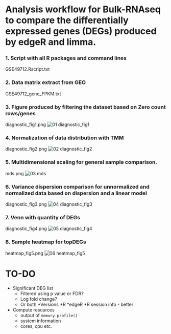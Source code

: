Analysis workflow for Bulk-RNAseq to compare the differentially expressed genes (DEGs) produced by edgeR and limma.
=====
### 1. Script with all R packages and command lines
GSE49712.Rscript.txt 

### 2. Data matrix extract from GEO
GSE49712_gene_FPKM.txt

### 3. Figure produced by filtering the dataset based on Zero count rows/genes
diagnostic_fig1.png
![01 diagnostic_fig1](https://user-images.githubusercontent.com/13422225/44564680-eeff3300-a729-11e8-9446-0e7643dbb651.png)

### 4. Normalization of data distribution with TMM
diagnostic_fig2.png
![02 diagnostic_fig2](https://user-images.githubusercontent.com/13422225/44564681-f58daa80-a729-11e8-9fb0-5fb64de760cd.png)

### 5. Multidimensional scaling for general sample comparison.
mds.png
![03 mds](https://user-images.githubusercontent.com/13422225/44564682-f9213180-a729-11e8-9afc-0271fe9cea34.png)

### 6. Variance dispersion comparison for unnormalized and normalized data based on dispersion and a linear model 
diagnostic_fig3.png
![04 diagnostic_fig3](https://user-images.githubusercontent.com/13422225/44564686-fe7e7c00-a729-11e8-95e7-f2db1ba53d69.png)

### 7. Venn with quantity of DEGs
diagnostic_fig4.png
![05 diagnostic_fig4](https://user-images.githubusercontent.com/13422225/44564694-076f4d80-a72a-11e8-8bba-424dd4421883.png)

### 8. Sample heatmap for topDEGs
heatmap_fig5.png
![06 heatmap_fig5](https://user-images.githubusercontent.com/13422225/44564698-0b9b6b00-a72a-11e8-8e5d-8fe72477a942.png)


# TO-DO
* Significant DEG list 
    * Filtered using p value or FDR? 
    * Log fold change?
    * Or both 
*Versions 
    *R 
    *edgeR
    *R session info - better
* Compute resources 
    * output of `memory.profile()`
    * system information 
    * cores, cpu etc. 




